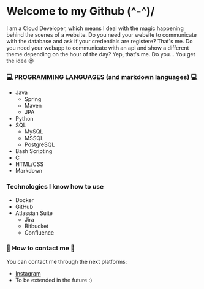 # Welcome to my Github (^-^)/ #

I am a Cloud Developer, which means I deal with the magic happening behind the scenes of a website. Do you need your website to communicate with the database and ask if your credentials are registere? That's me. Do you need your webapp to communicate with an api and show a different theme depending on the hour of the day? Yep, that's me. Do you... You get the idea 😉


### 💻 PROGRAMMING LANGUAGES (and markdown languages) 💻 ###

  * Java
    * Spring
    * Maven
    * JPA
  * Python
  * SQL
    * MySQL
    * MSSQL
    * PostgreSQL
  * Bash Scripting
  * C
  * HTML/CSS
  * Markdown

### Technologies I know how to use ###

  * Docker
  * GitHub
  * Atlassian Suite
    * Jira
    * Bitbucket
    * Confluence
  
### 📨 How to contact me 📨 ###

You can contact me through the next platforms:
  * [Instagram](https://www.instagram.com/somecodingguy/)
  * To be extended in the future :)
